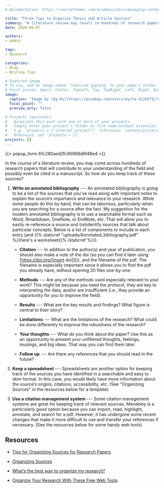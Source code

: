 ```yaml
---
# Documentation: https://sourcethemes.com/academic/docs/managing-content/

title: "Three Tips to Organize Thesis and Article Sources"
summary: "A literature review may result in hundreds of research papers that might make it into your draft manuscript. Here are three ways to keep track of them."
date: 2020-06-07

authors: 
- admin

tags: 
- Research

categories: 
- Blog
- Writing Tips

# Featured image
# To use, add an image named `featured.jpg/png` to your page's folder.
# Focal points: Smart, Center, TopLeft, Top, TopRight, Left, Right, BottomLeft, Bottom, BottomRight.
image:
  caption: "Image by [Ag Ku](https://pixabay.com/users/myrfa-3126475/?utm_source=link-attribution&amp;utm_medium=referral&amp;utm_campaign=image&amp;utm_content=1614223) from [Pixabay](https://pixabay.com/?utm_source=link-attribution&amp;utm_medium=referral&amp;utm_campaign=image&amp;utm_content=1614223)"
  focal_point: ""
  preview_only: false

# Projects (optional).
#   Associate this post with one or more of your projects.
#   Simply enter your project's folder or file name without extension.
#   E.g. `projects = ["internal-project"]` references `content/project/deep-learning/index.md`.
#   Otherwise, set `projects = []`.
projects: []
---
```

{{< popup_form 61c280aed2fc90968d6f48e4 >}}

In the course of a literature review, you may come across hundreds of research papers that will contribute to your understanding of the field and possibly even be cited in a manuscript. So how do you keep track of these sources?

1. **Write an annotated bibliography** --- An annotated bibliography is going to be a list of the sources that you’ve read along with important notes to explain the source’s importance and relevance to your research. While some people do this by hand, that can be laborious, particularly when you are searching for a source after the fact. My suggestion for the modern annotated bibliography is to use a searchable format such as Word, Rmarkdown, OneNote, or EndNote, etc. That will allow you to easily re-reference a source and (re)identify sources that talk about particular concepts. Below is a list of components to include in each entry (and {{% staticref "uploads/Annotated_bibliography.pdf" %}}here's a worksheet{{% /staticref %}}).

    * **Citation** --- In addition to the author(s) and year of publication, you should also make a note of the doi (so you can find it later using [https://doi.org/[insert doi]]()), and the filename of the pdf. The filename is especially important since it allows you to find the pdf you already have, without opening 20 files one-by-one.

    * **Methods** --- Are any of the methods used especially relevant to your work? This might be because you need the protocol, they are key to interpreting the data, and/or are insufficient (i.e., they provide an opportunity for you to improve the field).

    * **Results** --- What are the key results and findings? What figure is central to their story?

    * **Limitations** --- What are the limitations of the research? What could be done differently to improve the robustness of the research?

    * **Your thoughts** --- What do you think about the paper? Use this as an opportunity to present your unfiltered thoughts, feelings, musings, and big ideas. That way you can find them later.

    * **Follow up** --- Are there any references that you should read in the future?

1. **Keep a spreadsheet** --- Spreadsheets are another option for keeping track of the sources you have identified in a searchable and easy to skim format. In this case, you would likely have more information about the source’s origins, citations, accessibility, etc. (See "Organizing Sources" in the resources below for a template)

1. **Use a citation management system** --- Some citation management systems are great for keeping track of relevant sources. Mendeley is a particularly good option because you can import, read, highlight, annotate, and search for a pdf. However, it has undergone some recent changes that make it more difficult to use and transfer your references if necessary. (See the resources below for some handy web tools)


## Resources

* [Tips for Organizing Sources for Research Papers](https://habitsofatravellingarchaeologist.com/tips-for-organizing-sources-for-research-papers/)

* [Organizing Sources](https://research.ewu.edu/c.php?g=53632&p=2986487)

* [What’s the best way to organize my research?](https://beryliveylibrary.wordpress.com/2018/02/13/organize-research/)

* [Organize Your Research With These Free Web Tools](https://www.lifewire.com/organize-research-3483046)
